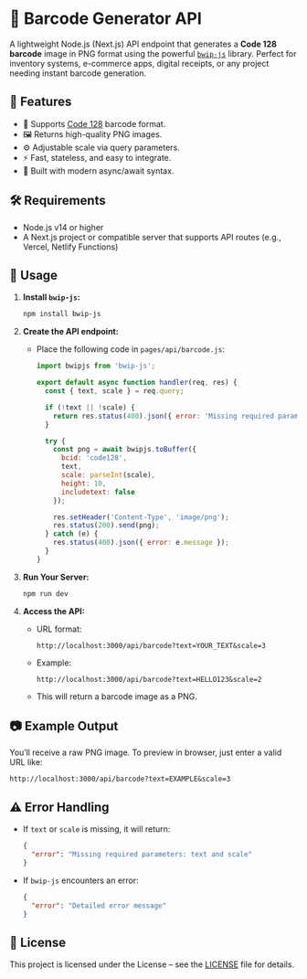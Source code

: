 # 🧾 Barcode Generator API

A lightweight Node.js (Next.js) API endpoint that generates a **Code 128 barcode** image in PNG format using the powerful [`bwip-js`](https://github.com/metafloor/bwip-js) library. Perfect for inventory systems, e-commerce apps, digital receipts, or any project needing instant barcode generation.

## 🚀 Features

- 🎯 Supports [Code 128](https://en.wikipedia.org/wiki/Code_128) barcode format.
- 🖼️ Returns high-quality PNG images.
- ⚙️ Adjustable scale via query parameters.
- ⚡ Fast, stateless, and easy to integrate.
- 🔧 Built with modern async/await syntax.

## 🛠️ Requirements

- Node.js v14 or higher
- A Next.js project or compatible server that supports API routes (e.g., Vercel, Netlify Functions)

## 📡 Usage

1. **Install `bwip-js`:**
   ```bash
   npm install bwip-js
   ```

2. **Create the API endpoint:**
   - Place the following code in `pages/api/barcode.js`:

     ```js
     import bwipjs from 'bwip-js';

     export default async function handler(req, res) {
       const { text, scale } = req.query;

       if (!text || !scale) {
         return res.status(400).json({ error: 'Missing required parameters: text and scale' });
       }

       try {
         const png = await bwipjs.toBuffer({
           bcid: 'code128',
           text,
           scale: parseInt(scale),
           height: 10,
           includetext: false
         });

         res.setHeader('Content-Type', 'image/png');
         res.status(200).send(png);
       } catch (e) {
         res.status(400).json({ error: e.message });
       }
     }
     ```

3. **Run Your Server:**
   ```bash
   npm run dev
   ```

4. **Access the API:**
   - URL format:
     ```
     http://localhost:3000/api/barcode?text=YOUR_TEXT&scale=3
     ```

   - Example:
     ```
     http://localhost:3000/api/barcode?text=HELLO123&scale=2
     ```

   - This will return a barcode image as a PNG.

## 📷 Example Output

You’ll receive a raw PNG image. To preview in browser, just enter a valid URL like:

```
http://localhost:3000/api/barcode?text=EXAMPLE&scale=3
```

## ⚠️ Error Handling

- If `text` or `scale` is missing, it will return:
  ```json
  {
    "error": "Missing required parameters: text and scale"
  }
  ```

- If `bwip-js` encounters an error:
  ```json
  {
    "error": "Detailed error message"
  }
  ```
  
## 📝 License

This project is licensed under the License – see the [LICENSE](https://github.com/NotFlexCoder/NotFlexCoder/blob/main/LICENSE) file for details.
